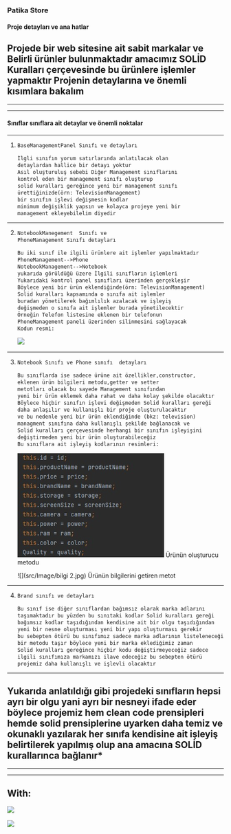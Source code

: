### Patika Store 

#### Proje detayları ve ana hatlar

Projede bir web sitesine ait sabit markalar ve Belirli ürünler
bulunmaktadır amacımız SOLİD Kuralları çerçevesinde bu ürünlere 
işlemler yapmaktır
Projenin detaylarına ve önemli kısımlara bakalım
---

---

---
#### Sınıflar  sınıflara ait detaylar ve önemli noktalar


---
1) ```
   BaseManagementPanel Sınıfı ve detayları
   ```
   ```
   İlgli sınıfın yorum satırlarında anlatılacak olan 
   detaylardan hallice bir detayı yoktur
   Asıl oluşturuluş sebebi Diğer Management sınıflarını
   kontrol eden bir management sınıfı oluşturup
   solid kuralları gereğince yeni bir management sınıfı 
   ürettiğinizde(örn: TelevisionManagement)
   bir sınıfın işlevi değişmesin kodlar 
   minimum değişiklik yapsın ve kolayca projeye yeni bir 
   management ekleyebilelim diyedir
   ```
 ---
 2) ```
    NotebookManegement  Sınıfı ve 
    PhoneManagement Sınıfı detayları
    ```
    ```
    Bu iki sınıf ile ilgili ürünlere ait işlemler yapılmaktadır
    PhoneManagement-->Phone
    NotebookManagement-->Notebook
    yukarıda görüldüğü üzere İlgili sınıfların işlemleri
    Yukarıdaki kontrol panel sınıfları üzerinden gerçekleşir
    Böylece yeni bir ürün eklendiğinde(örn: TelevisionManagement)
    Solid kuralları kapsamında o sınıfa ait işlemler
    buradan yönetilerek bağımlılık azalacak ve işleyiş
    değişmeden o sınıfa ait işlemler burada yönetilecektir
    Örneğin Telefon listesine eklenen bir telefonun
    PhoneManagement paneli üzerinden silinmesini sağlayacak
    Kodun resmi:
    ```
    ![](src/Image/KabulEt.jpg)
---
3) ```
   Notebook Sınıfı ve Phone sınıfı  detayları
   ```
   ```
   Bu sınıflarda ise sadece ürüne ait özellikler,constructor,
   eklenen ürün bilgileri metodu,getter ve setter 
   metotları olacak bu sayede Management sınıfından
   yeni bir ürün eklemek daha rahat ve daha kolay şekilde olacaktır
   Böylece hiçbir sınıfın işlevi değişmeden Solid kuralları gereği
   daha anlaşılır ve kullanışlı bir proje oluşturulacaktır 
   ve bu nedenle yeni bir ürün eklendiğinde (bkz: television)
   managment sınıfına daha kullanışlı şekilde bağlanacak ve 
   Solid kuralları çerçevesinde herhangi bir sınıfın işleyişini
   değiştirmeden yeni bir ürün oluşturabileceğiz
   Bu sınıflara ait işleyiş kodlarının resimleri: 
   ```
   ![](src/Image/bilgi1.jpg)
   Ürünün oluşturucu metodu

   ![](src/Image/bilgi 2.jpg)
    Ürünün bilgilerini getiren metot
 ---
4) ```
   Brand sınıfı ve detayları
   ```
   ```
   Bu sınıf ise diğer sınıflardan bağımsız olarak marka adlarını
   taşımaktadır bu yüzden bu sınıtaki kodlar Solid kuralları gereği
   bağımsız kodlar taşıdığından kendisine ait bir olgu taşıdığından
   yeni bir nesne oluşturması yeni bir yapı oluşturması gerekir 
   bu sebepten ötürü bu sınıfımız sadece marka adlarının listeleneceği 
   bir metodu taşır böylece yeni bir marka eklediğimiz zaman
   Solid kuralları gereğince hiçbir kodu değiştirmeyeceğiz sadece 
   ilgili sınıfımıza markamızı ilave edeceğiz bu sebepten ötürü
   projemiz daha kullanışlı ve işlevli olacaktır
   ```
 ---

  **Yukarıda anlatıldığı gibi projedeki sınıfların hepsi ayrı bir 
  olgu yani ayrı bir nesneyi ifade eder böylece projemiz hem clean code
  prensipleri hemde solid prensiplerine uyarken daha temiz ve okunaklı
  yazılarak her sınıfa kendisine ait işleyiş belirtilerek yapılmış olup
  ana amacına SOLİD kurallarınca bağlanır***
  ---

  ---

  ---
  ##  With: 

![](src/Image/patika.jpg)

![](src/Image/ebebek-600x480.jpg)